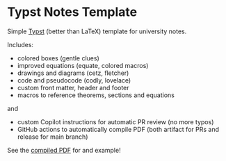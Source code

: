 # Typst Notes Template

Simple [Typst](https://typst.app/home) (better than LaTeX) template for university notes.

Includes:

- colored boxes (gentle clues)
- improved equations (equate, colored macros)
- drawings and diagrams (cetz, fletcher)
- code and pseudocode (codly, lovelace)
- custom front matter, header and footer
- macros to reference theorems, sections and equations

and

- custom Copilot instructions for automatic PR review (no more typos)
- GitHub actions to automatically compile PDF (both artifact for PRs and release for main branch)

See the [compiled PDF](https://github.com/Favo02/typst-notes-template/releases/download/release-3b47f50f59896bb24dd76a80536c468d5cdcec4f/template.pdf) for and example!
